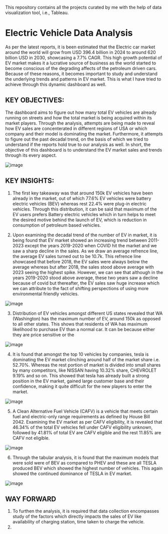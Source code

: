 This repository contains all the projects curated by me with the help of data visualization tool, i.e., Tableau.

# Electric Vehicle Data Analysis

As per the latest reports, it is been estimated that the Electric car market around the world will grow from USD 396.4 billion in 2024 to around 620 billion USD in 2030, showcasing a 7.7% CAGR. This high growth potential of EV market makes it a lucrative source of business as the world started to become conscious of the degrading affects of the petroleum driven cars. Because of these reasons, it becomes important to study and understand the underlying trends and patterns in EV market. This is what I have tried to achieve through this dynamic dashboard as well. 

## KEY OBJECTIVES:
The dashboard aims to figure out how many total EV vehicles are already running on streets and how the total market is being acquired within its market players. Through the analysis, attempts are being made to reveal how EV sales are concenterated in different regions of USA or which company and their model is dominating the market. Furthermore, it attempts to figure out the past decadal trend, on the basis of which we tried to understand if the reports hold true to our analysis as well. In short, the objective of this dashboard is to understand the EV market sales and trends through its every aspect.

![image](https://github.com/user-attachments/assets/21bff875-583a-4ee4-be26-4a455d6efe9d)

## KEY INSIGHTS: 

1) The first key takeaway was that around 150k EV vehicles have been already in the market, out of which 77.6% EV vehicles were battery electric vehicles (BEV) whereas rest 22.4% were plug-in electric vehicles. Through this distribution, it can be said that maximum of the EV users prefers Battery electric vehicles which in turn helps to meet the desired motive behind the launch of EV, which is reduction in consumption of petroleum based vehicles.
   
2)  Upon examining the decadal trend of the number of EV in market, it is being found that EV market showed an increasing trend between 2011-2023 except the years 2019-2020 when COVID hit the market and we saw a sharp decline in the sales. As we draw an average refrence line, the average EV sales turned out to be 10.7k. This refrence line showcased that before 2018, the EV sales were always below the average whereas but after 2018, the sales stood above average with 2023 seeing the highest spike. However, we can see that although in the years 2019-2020 stood above average, these two years saw a decline because of covid but thereafter, the EV sales saw huge increase which we can attribute to the fact of shifting perspections of using more environmental friendly vehicles.
   
![image](https://github.com/user-attachments/assets/32df448c-9882-441b-acf0-5af191ae5c0a)

3) Distribution of EV vehicles amongst different US states revealed that WA (Washington) has the maximum number of EV, around 150k as opposed to all other states. This shows that residents of WA has maximum likelihood to purchase EV than a normal car. It can be because either they are price sensitive or the 

![image](https://github.com/user-attachments/assets/1cde123a-b53e-4395-b364-7a8fa13a1627)

4) It is found that amongst the top 10 vehicles by companies, tesla is dominating the EV market clinching around half of the market share i.e. 52.70%. Whereas the rest portion of market is divided into small shares by many competitors, like NISSAN having 10.32% share, CHEVROLET 9.19% and so on. This showed that tesla has already built a strong position in the EV market, gained large customer base and their confidence, making it quite difficult for the new players to enter the market.

![image](https://github.com/user-attachments/assets/3ba79b21-0c5b-439e-b2ff-1d6028d61e7f)

5) A Clean Alternative Fuel Vehicle (CAFV) is a vehicle that meets certain fuel and electric-only range requirements as defined by House Bill 2042. Examining the EV market as per CAFV eligibility, it is revealed that 46.34% of the total EV vehicles fell under CAFV eligibility unknown, followed by 41.81% of total EV are CAFV eligible and the rest 11.85% are CAFV not eligible.

![image](https://github.com/user-attachments/assets/e92a2779-a5f0-4326-a011-5c1bb62e5a58)

6) Through the tabular analysis, it is found that the maximum models that were sold were of BEV as compared to PHEV and these are all TESLA produced BEV which showed the highest number of vehicles. This again showed the continued dominance of TESLA in EV market.

![image](https://github.com/user-attachments/assets/a81a2656-1c05-4293-8370-12221a497c8b)

## WAY FORWARD

1) To furthen the analysis, it is required that data collection encompasses study of the factors which directly impacts the sales of EV like availability of charging station, time taken to charge the vehicle.
2) 






